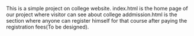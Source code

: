 This is a simple project on college website.
index.html is the home page of our project where visitor can see about college 
addmission.html is the section where anyone can register himself for that course after paying the registration fees(To be designed).